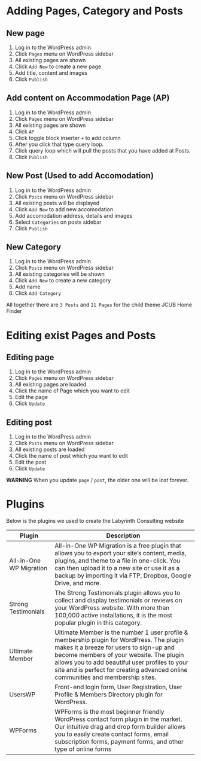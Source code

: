 # Adding Pages, Category and Posts

## New page

1. Log in to the WordPress admin
2. Click `Pages` menu on WordPress sidebar
3. All existing pages are shown
4. Click `Add New` to create a new page
5. Add title, content and images
6. Click `Publish`

## Add content on Accommodation Page (AP)

1. Log in to the WordPress admin
2. Click `Pages` menu on WordPress sidebar
3. All existing pages are shown
4. Click `AP` 
5. Click toggle block inserter `+`  to add column 
6. After you click that type query loop.
7. Click query loop which will pull the posts that you have added at Posts.
8. Click `Publish`


## New Post (Used to add Accomodation)

1. Log in to the WordPress admin
2. Click `Posts` menu on WordPress sidebar
3. All existing posts will be displayed
4. Click `Add New` to add new accomodation
5. Add accomodation address, details and images
6. Select `Categories` on posts sidebar
7. Click `Publish`

## New Category

1. Log in to the WordPress admin
2. Click `Posts` menu on WordPress sidebar
3. All existing categories will be shown
4. Click `Add New` to create a new category
5. Add name
6. Click `Add Category`

All together there are `3 Posts` and `21 Pages` for the child theme JCUB Home Finder

# Editing exist Pages and Posts

## Editing page

1. Log in to the WordPress admin
2. Click `Pages` menu on WordPress sidebar
3. All existing pages are loaded
4. Click the name of Page which you want to edit
5. Edit the page
6. Click `Update`


## Editing post

1. Log in to the WordPress admin
2. Click `Posts` menu on WordPress sidebar
3. All existing posts are loaded
4. Click the name of post which you want to edit
5. Edit the post
6. Click `Update`

**WARNING** When you update `page` / `post`, the older one will be lost forever.



# Plugins

Below is the plugins we used to create the Labyrinth Consulting website

| Plugin | Description |
|---|---|
| All-in-One WP Migration | All-in-One WP Migration is a free plugin that allows you to export your site’s content, media, plugins, and theme to a file in one-click. You can then upload it to a new site or use it as a backup by importing it via FTP, Dropbox, Google Drive, and more. |
| Strong Testimonials |The Strong Testimonials plugin allows you to collect and display testimonials or reviews on your WordPress website. With more than 100,000 active installations, it is the most popular plugin in this category.|
| Ultimate Member | Ultimate Member is the number 1 user profile & membership plugin for WordPress. The plugin makes it a breeze for users to sign-up and become members of your website. The plugin allows you to add beautiful user profiles to your site and is perfect for creating advanced online communities and membership sites.|
| UsersWP |  Front-end login form, User Registration, User Profile & Members Directory plugin for WordPress.|
| WPForms  |  WPForms is the most beginner friendly WordPress contact form plugin in the market. Our intuitive drag and drop form builder allows you to easily create contact forms, email subscription forms, payment forms, and other type of online forms |


